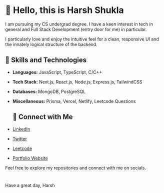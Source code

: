 # 👋 Hello, this is Harsh Shukla

I am pursuing my CS undergrad degree.
I have a keen interest in tech in general and Full Stack Development (entry door for me) in particular.

I particularly love and enjoy the intuitive feel for a clean, responsive UI and the innately logical structure of the backend.

## 💼 Skills and Technologies

- **Languages:** JavaScript, TypeScript, C/C++
- **Tech Stack:** Next.js, React.js, Node.js, Express.js, TailwindCSS
- **Databases:** MongoDB, PostgreSQL
- **Miscellaneous:** Prisma, Vercel, Netlify, Leetcode Questions

  ## 🔗 Connect with Me

- [LinkedIn](www.linkedin.com/in/harsh-shukla-274277255)
- [Twitter](https://twitter.com/PrgrmrShukla)
- [Leetcode](https://leetcode.com/harshshukla_123)
- [Portfolio Website](https://harsh-shukla-portfolio-website.netlify.app)


Feel free to explore my repositories and connect with me on socials.
#
Have a great day,
Harsh
